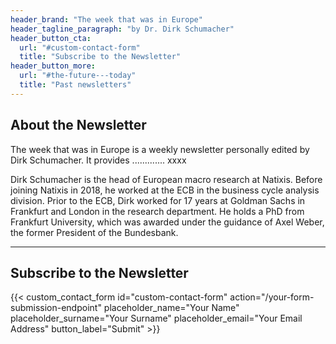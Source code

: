 ```yaml
---
header_brand: "The week that was in Europe"
header_tagline_paragraph: "by Dr. Dirk Schumacher"
header_button_cta:
  url: "#custom-contact-form"
  title: "Subscribe to the Newsletter"
header_button_more:
  url: "#the-future---today"
  title: "Past newsletters"
---
```


## About the Newsletter

The week that was in Europe is a weekly newsletter personally edited by Dirk Schumacher. It provides ............. xxxx

Dirk Schumacher is the head of European macro research at Natixis. Before joining Natixis in 2018, he worked at the ECB in the business cycle analysis division. Prior to the ECB, Dirk worked for 17 years at Goldman Sachs in Frankfurt and London in the research department. He holds a PhD from Frankfurt University, which was awarded under the guidance of Axel Weber, the former President of the Bundesbank.


---
## Subscribe to the Newsletter

{{< custom_contact_form id="custom-contact-form" action="/your-form-submission-endpoint" placeholder_name="Your Name" placeholder_surname="Your Surname" placeholder_email="Your Email Address" button_label="Submit" >}}




